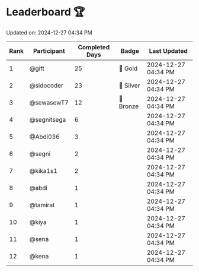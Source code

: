 # Leaderboard 🏆

Updated on: 2024-12-27 04:34 PM

| Rank | Participant       | Completed Days | Badge      | Last Updated         |
|------|-------------------|----------------|------------|----------------------|
| 1    | @gift             | 25             | 🏅 Gold     | 2024-12-27 04:34 PM |
| 2    | @sidocoder        | 23             | 🥈 Silver   | 2024-12-27 04:34 PM |
| 3    | @sewasewT7        | 12             | 🥉 Bronze   | 2024-12-27 04:34 PM |
| 4    | @segnitsega       | 6              |            | 2024-12-27 04:34 PM |
| 5    | @Abdi036          | 3              |            | 2024-12-27 04:34 PM |
| 6    | @segni            | 2              |            | 2024-12-27 04:34 PM |
| 7    | @kika1s1          | 2              |            | 2024-12-27 04:34 PM |
| 8    | @abdi             | 1              |            | 2024-12-27 04:34 PM |
| 9    | @tamirat          | 1              |            | 2024-12-27 04:34 PM |
| 10   | @kiya             | 1              |            | 2024-12-27 04:34 PM |
| 11   | @sena             | 1              |            | 2024-12-27 04:34 PM |
| 12   | @kena             | 1              |            | 2024-12-27 04:34 PM |

